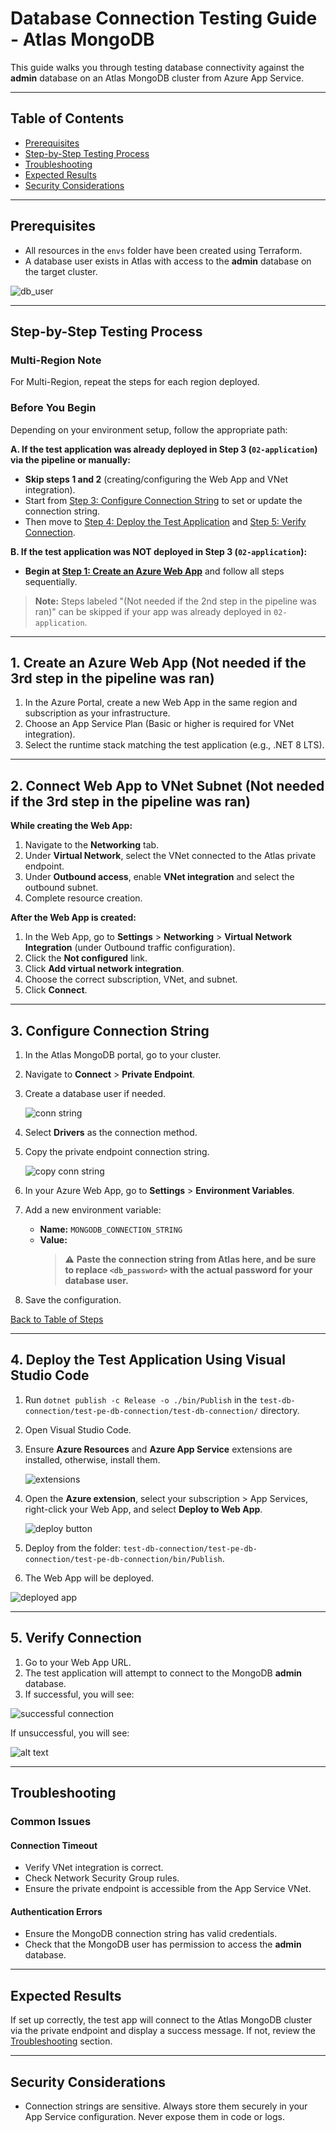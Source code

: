 # Database Connection Testing Guide - Atlas MongoDB

This guide walks you through testing database connectivity against the **admin** database on an Atlas MongoDB cluster from Azure App Service.

---

## Table of Contents

- [Prerequisites](#prerequisites)
- [Step-by-Step Testing Process](#step-by-step-testing-process)
- [Troubleshooting](#troubleshooting)
- [Expected Results](#expected-results)
- [Security Considerations](#security-considerations)

---

## Prerequisites

- All resources in the `envs` folder have been created using Terraform.
- A database user exists in Atlas with access to the **admin** database on the target cluster.

![db_user](../images/db_user.png)

---

## Step-by-Step Testing Process

### Multi-Region Note

For Multi-Region, repeat the steps for each region deployed.

### Before You Begin

Depending on your environment setup, follow the appropriate path:

**A. If the test application was already deployed in Step 3 (`02-application`) via the pipeline or manually:**

- **Skip steps 1 and 2** (creating/configuring the Web App and VNet integration).
- Start from [Step 3: Configure Connection String](#3-configure-connection-string) to set or update the connection string.
- Then move to [Step 4: Deploy the Test Application](#4-deploy-the-test-application-using-visual-studio-code) and [Step 5: Verify Connection](#5-verify-connection).

**B. If the test application was NOT deployed in Step 3 (`02-application`):**

- **Begin at [Step 1: Create an Azure Web App](#1-create-an-azure-web-app-not-needed-if-the-3rd-step-in-the-pipeline-was-ran)** and follow all steps sequentially.

> **Note:** Steps labeled "(Not needed if the 2nd step in the pipeline was ran)" can be skipped if your app was already deployed in `02-application`.

---

## 1. Create an Azure Web App (Not needed if the 3rd step in the pipeline was ran)

1. In the Azure Portal, create a new Web App in the same region and subscription as your infrastructure.
2. Choose an App Service Plan (Basic or higher is required for VNet integration).
3. Select the runtime stack matching the test application (e.g., .NET 8 LTS).

---

## 2. Connect Web App to VNet Subnet (Not needed if the 3rd step in the pipeline was ran)

**While creating the Web App:**

1. Navigate to the **Networking** tab.
2. Under **Virtual Network**, select the VNet connected to the Atlas private endpoint.
3. Under **Outbound access**, enable **VNet integration** and select the outbound subnet.
4. Complete resource creation.

**After the Web App is created:**

1. In the Web App, go to **Settings** > **Networking** > **Virtual Network Integration** (under Outbound traffic configuration).
2. Click the **Not configured** link.
3. Click **Add virtual network integration**.
4. Choose the correct subscription, VNet, and subnet.
5. Click **Connect**.

---

## 3. Configure Connection String

1. In the Atlas MongoDB portal, go to your cluster.
2. Navigate to **Connect** > **Private Endpoint**.
3. Create a database user if needed.

    ![conn string](../images/private_endpoint_conn_string.png)

4. Select **Drivers** as the connection method.
5. Copy the private endpoint connection string.

    ![copy conn string](../images/copy_conn_string.png)

6. In your Azure Web App, go to **Settings** > **Environment Variables**.
7. Add a new environment variable:
   - **Name:** `MONGODB_CONNECTION_STRING`
   - **Value:**  
     > ⚠️ **Paste the connection string from Atlas here, and be sure to replace `<db_password>` with the actual password for your database user.**
8. Save the configuration.

[Back to Table of Steps](#step-by-step-testing-process)

---

## 4. Deploy the Test Application Using Visual Studio Code

1. Run `dotnet publish -c Release -o ./bin/Publish` in the `test-db-connection/test-pe-db-connection/test-db-connection/` directory.
2. Open Visual Studio Code.
3. Ensure **Azure Resources** and **Azure App Service** extensions are installed, otherwise, install them.

    ![extensions](../images/azure_extensions.png)

4. Open the **Azure extension**, select your subscription > App Services, right-click your Web App, and select **Deploy to Web App**.

    ![deploy button](../images/deploy_to_web_app.png)

5. Deploy from the folder: `test-db-connection/test-pe-db-connection/test-pe-db-connection/bin/Publish`.
6. The Web App will be deployed.

![deployed app](../images/deployed_app.png)

---

## 5. Verify Connection

1. Go to your Web App URL.
2. The test application will attempt to connect to the MongoDB **admin** database.
3. If successful, you will see:

![successful connection](../images/successful_connection.png)

If unsuccessful, you will see:

![alt text](../images/failed_connection.png)

---

## Troubleshooting

### Common Issues

#### Connection Timeout

- Verify VNet integration is correct.
- Check Network Security Group rules.
- Ensure the private endpoint is accessible from the App Service VNet.

#### Authentication Errors

- Ensure the MongoDB connection string has valid credentials.
- Check that the MongoDB user has permission to access the **admin** database.

---

## Expected Results

If set up correctly, the test app will connect to the Atlas MongoDB cluster via the private endpoint and display a success message. If not, review the [Troubleshooting](#troubleshooting) section.

---

## Security Considerations

- Connection strings are sensitive. Always store them securely in your App Service configuration. Never expose them in code or logs.
